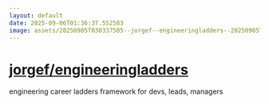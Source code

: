 ```yaml
---
layout: default
date: 2025-09-06T01:36:37.552583
image: assets/20250905T030337505--jorgef--engineeringladders--20250905T032447236--cropped.png
---
```


# [jorgef/engineeringladders](https://github.com/jorgef/engineeringladders)

engineering career ladders framework for devs, leads, managers
